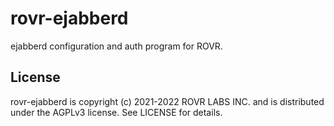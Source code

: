 rovr-ejabberd
=============

ejabberd configuration and auth program for ROVR.

License
-------

rovr-ejabberd is copyright (c) 2021-2022 ROVR LABS INC. and is
distributed under the AGPLv3 license. See LICENSE for details.
